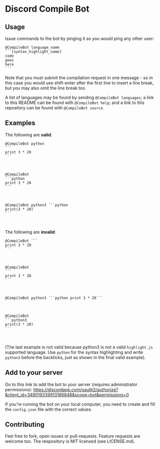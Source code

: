 # Discord Compile Bot

## Usage

Issue commands to the bot by pinging it as you would ping any other user:

    @CompileBot language_name
    ```[syntax_highlight_name]
    code
    goes
    here
    ```

Note that you must submit the compilation request in one message - so in this case you would use shift-enter after the first line to insert a line break, but you may also omit the line break too.

A list of languages may be found by sending `@CompileBot languages`; a link to this README can be found with `@CompileBot help`; and a link to this repository can be found with `@CompileBot source`.

## Examples

The following are **valid**:

    @CompileBot python
    ```
    print 3 * 20
    ```
&nbsp;

    @CompileBot
    ```python
    print 3 * 20
    ```
&nbsp;

    @CompileBot python3 ```python
    print(3 * 20)
    ```
&nbsp;

The following are **invalid**:

    @CompileBot ```
    print 3 * 20
    ```
&nbsp;

    @CompileBot
    ```
    print 3 * 20
    ```
&nbsp;

    @CompileBot python3 ```python print 3 * 20```
&nbsp;

    @CompileBot
    ```python3
    print(3 * 20)
    ```
&nbsp;

(The last example is not valid because python3 is not a valid `highlight.js` supported language. Use `python` for the syntax highlighting and write `python3` before the backticks, just as shown in the final valid example).

## Add to your server

Go to this link to add the bot to your server (requires administrator permissions): https://discordapp.com/oauth2/authorize?&client_id=349019339913166848&scope=bot&permissions=0

If you're running the bot on your local computer, you need to create and fill the `config.json` file with the correct values.

## Contributing

Feel free to fork, open issues or pull-requests. Feature requests are welcome too. The respository is MIT licensed (see LICENSE.md).
